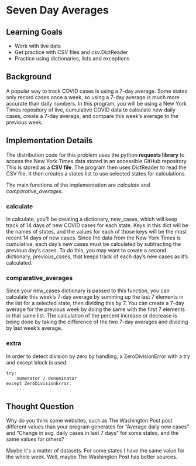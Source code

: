 # Seven Day Averages

## Learning Goals

- Work with live data
- Get practice with CSV files and csv.DictReader
- Practice using dictionaries, lists and exceptions

## Background

A popular way to track COVID cases is using a 7-day average. Some states only record cases once a week, so using a 7-day average is much more accurate than daily numbers. In this program, you will be using a New York Times repository of live, cumulative COVID data to calculate new daily cases, create a 7-day average, and compare this week’s average to the previous week.

## Implementation Details

The distribution code for this problem uses the python **requests library** to access the New York Times data stored in an accessible GitHub repository. This is stored as a **CSV file**. The program then uses DictReader to read the CSV file. It then creates a states list to use selected states for calculations.

The main functions of the implementation are *calculate* and *comparative_averages*.

### calculate

In calculate, you’ll be creating a dictionary, new_cases, which will keep track of 14 days of new COVID cases for each state. Keys in this dict will be the names of states, and the values for each of those keys will be the most recent 14 days of new cases. Since the data from the New York Times is cumulative, each day’s new cases must be calculated by subtracting the previous day’s cases. To do this, you may want to create a second dictionary, previous_cases, that keeps track of each day’s new cases as it’s calculated.

### comparative_averages

Since your new_cases dictionary is passed to this function, you can calculate this week’s 7-day average by summing up the last 7 elements in the list for a selected state, then dividing this by 7. You can create a 7-day average for the previous week by doing the same with the first 7 elements in that same list.
The calculation of the percent increase or decrease is being done by taking the difference of the two 7-day averages and dividing by last week’s average.

### extra

In order to detect division by zero by handling, a ZeroDivisionError with a try and except block is used:

```lang-python
try:
    numerator / denominator
except ZeroDivisionError:
    ...
```

## Thought Question

Why do you think some websites, such as The Washington Post post different values than your program generates for “Average daily new cases” and “Change in avg. daily cases in last 7 days” for some states, and the same values for others?

Maybe it's a matter of datasets. For some states I have the same value for the whole week. Well, maybe The Washington Post has better sources.
